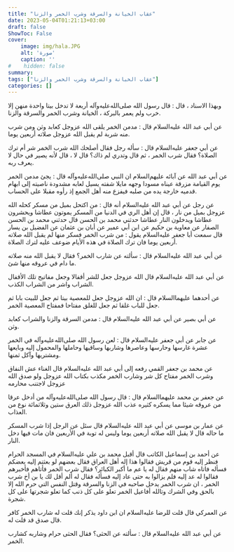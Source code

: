 ```yaml
---
title: "عقاب الخيانة والسرقة وشرب الخمر والزنا"
date: 2023-05-04T01:21:13+03:00
draft: false
ShowToc: False
cover:
    image: img/hala.JPG
    alt: 'صورة'
    caption: ''
#    hidden: false
summary: 
tags: ["عقاب الخيانة والسرقة وشرب الخمر والزنا"]
categories: []
---
```

وبهذا الاسناد ، قال : قال رسول الله صلى‌الله‌عليه‌وآله أربعة لا تدخل بيتا واحدة
منهن إلا خرب ولم يعمر بالبركة ، الخيانة وشرب الخمر والسرقة والزنا.

عن أبي عبد الله عليه‌السلام
قال : مدمن الخمر يلقى الله عزوجل كعابد وثن ومن شرب منه شربة
لم يقبل الله عزوجل صلاته أربعين يوما.

عن
أبي جعفر عليه‌السلام قال : سأله رجل فقال أصلحك الله شرب الخمر شر أم
ترك الصلاة؟ فقال شرب الخمر ، ثم قال وتدري لم ذاك؟ قال لا ، قال
لأنه يصير في حال لا يعرف ربه.

عن أبي عبد الله عن آبائه عليهم‌السلام ان النبي صلى‌الله‌عليه‌وآله
قال : يجئ مدمن الخمر يوم القيامة مزرقة عيناه مسودا وجهه مايلا
شفته يسيل لعابه مشدودة ناصيته إلى ابهام قدميه خارجة يده من صلبه
فيفزع منه أهل الجمع إذ رأوه مقبلا على الحساب.

عن رجل عن أبي عبد الله عليه‌السلام أنه قال : من
اكتحل بميل من مسكر كحله الله عزوجل بميل من نار ، قال إن أهل الري
في الدنيا من المسكر يموتون عطاشا ويحشرون عطاشا ويدخلون النار عطاشا
حدثني محمد بن الحسن قال حدثني محمد بن الحسن الصفار عن
معاوية بن حكيم عن ابن أبي عمير عن أبان بن عثمان عن الفضيل بن
يسار قال سمعت أبا جعفر عليه‌السلام يقول : من شرب الخمر فسكر منها لم
يقبل الله صلاته أربعين يوما فان ترك الصلاة في هذه الأيام ضوعف عليه
لترك الصلاة.

عن أبي
عبد الله عليه‌السلام قال : سألته عن شارب الخمر؟ فقال لا يقبل الله منه صلاته
ما دام في عروقه منها شئ.
 
عن أبي عبد الله عليه‌السلام قال الله عزوجل جعل للشر أقفالا
وجعل مفاتيح تلك الأقفال الشراب واشر من الشراب الكذب.

عن أحدهما
عليهما‌السلام قال : ان الله عزوجل جعل للمعصية بيتا ثم جعل للبيت
بابا ثم جعل للباب غلقا ثم جعل للغلق مفتاحا فمفتاح المعصية الخمر.

عن أبي بصير عن أبي عبد الله عليه‌السلام قال : مدمن السرقة والزنا والشراب كعابد وثن.

عن جابر عن أبي جعفر عليه‌السلام
قال : لعن رسول الله صلى‌الله‌عليه‌وآله في الخمر عشرة غارسها وحارسها وعاصرها
وشاربها وساقيها وحاملها والمحمول إليه وبايعها ومشتريها وآكل ثمنها.

عن محمد بن جعفر القمي رفعه
إلى أبي عبد الله عليه‌السلام قال الغناء عش النفاق وشرب الخمر مفتاح كل شر وشارب
الخمر مكذب بكتاب الله عزوجل ولو صدق الله عزوجل لاجتنب محارمه

عن جعفر بن محمد عليهما‌السلام قال : قال رسول الله صلى‌الله‌عليه‌وآله من أدخل
عرقا من عروقه شيئا مما يسكره كثيره عذب الله عزوجل ذلك العرق ستين
وثلاثمائة نوع من العذاب.

عن عمار بن موسى عن أبي عبد الله عليه‌السلام قال سئل عن الرجل إذا
شرب المسكر ما حاله قال لا يقبل الله صلاته أربعين يوما وليس له توبة
في الأربعين فان مات فيها دخل النار.

عن أحمد بن إسماعيل الكاتب قال أقبل محمد بن علي
عليه‌السلام في المسجد الحرام فنظر إليه قوم من قريش فقالوا هذا إله
أهل العراق فقال بعضهم لو بعثتم إليه بعضكم فسأله فاتاه شاب منهم
فقال له يا عم ما أكبر الكبائر؟ فقال شرب الخمر فأتاهم فأخبرهم فقالوا
له عد إليه فلم يزالوا به حتى عاد إليه فسأله فقال له ألم أقل لك يا بن
أخ شرب الخمر ، ان شرب الخمر يدخل صاحبه في الزنا والسرقة وقتل
النفس التي حرم الله إلا بالحق وفي الشرك وتالله أفاعيل الخمر تعلو على
كل ذنب كما تعلو شجرتها على كل شجرة.

عن العمركي
قال قلت للرضا عليه‌السلام ان ابن داود يذكر إنك قلت له شارب الخمر كافر
قال صدق قد قلت له.

عن أبي عبد الله عليه‌السلام قال : سألته
عن الحثى؟ فقال الحثى حرام وشاربه كشارب الخمر.

